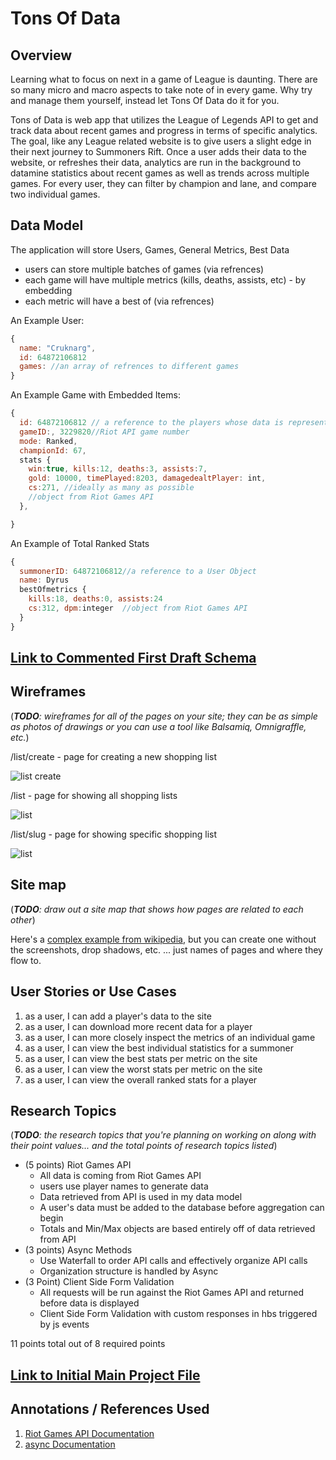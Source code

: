 # Tons Of Data

## Overview

Learning what to focus on next in a game of League is daunting. There are so many micro and macro aspects to take note of in every game. Why try and manage them yourself, instead let Tons Of Data do it for you.

Tons of Data is web app that utilizes the League of Legends API to get and track data about recent games and progress in terms of specific analytics. The goal, like any League related website is to give users a slight edge in their next journey to Summoners Rift. Once a user adds their data to the website, or refreshes their data, analytics are run in the background to datamine statistics about recent games as well as trends across multiple games. For every user, they can filter by champion and lane, and compare two individual games.


## Data Model

The application will store Users, Games, General Metrics, Best Data

* users can store multiple batches of games (via refrences)
* each game will have multiple metrics (kills, deaths, assists, etc) - by embedding
* each metric will have a best of (via refrences)

An Example User:

```javascript
{
  name: "Cruknarg",
  id: 64872106812
  games: //an array of refrences to different games
}
```

An Example Game with Embedded Items:

```javascript
{
  id: 64872106812 // a reference to the players whose data is represented
  gameID:, 3229820//Riot API game number
  mode: Ranked,
  championId: 67,
  stats {
    win:true, kills:12, deaths:3, assists:7,
    gold: 10000, timePlayed:8203, damagedealtPlayer: int,
    cs:271, //ideally as many as possible 
    //object from Riot Games API
  },

}
```

An Example of Total Ranked Stats

```javascript
{
  summonerID: 64872106812//a reference to a User Object
  name: Dyrus
  bestOfmetrics {
    kills:18, deaths:0, assists:24
    cs:312, dpm:integer  //object from Riot Games API
  }
}
```


## [Link to Commented First Draft Schema](TonsOdData/db.js) 

## Wireframes

(___TODO__: wireframes for all of the pages on your site; they can be as simple as photos of drawings or you can use a tool like Balsamiq, Omnigraffle, etc._)

/list/create - page for creating a new shopping list

![list create](documentation/list-create.png)

/list - page for showing all shopping lists

![list](documentation/list.png)

/list/slug - page for showing specific shopping list

![list](documentation/list-slug.png)

## Site map

(___TODO__: draw out a site map that shows how pages are related to each other_)

Here's a [complex example from wikipedia](https://upload.wikimedia.org/wikipedia/commons/2/20/Sitemap_google.jpg), but you can create one without the screenshots, drop shadows, etc. ... just names of pages and where they flow to.

## User Stories or Use Cases

1. as a user, I can add a player's data to the site
2. as a user, I can download more recent data for a player
3. as a user, I can more closely inspect the metrics of an individual game
4. as a user, I can view the best individual statistics for a summoner
5. as a user, I can view the best stats per metric on the site
6. as a user, I can view the worst stats per metric on the site
7. as a user, I can view the overall ranked stats for a player

## Research Topics

(___TODO__: the research topics that you're planning on working on along with their point values... and the total points of research topics listed_)

* (5 points) Riot Games API 
    * All data is coming from Riot Games API
    * users use player names to generate data
    * Data retrieved from API is used in my data model 
    * A user's data must be added to the database before aggregation can begin
    * Totals and Min/Max objects are based entirely off of data retrieved from API
* (3 points) Async Methods
    * Use Waterfall to order API calls and effectively organize API calls
    * Organization structure is handled by Async
* (3 Point) Client Side Form Validation
    * All requests will be run against the Riot Games API and returned before data is displayed
    * Client Side Form Validation with custom responses in hbs triggered by js events

11 points total out of 8 required points


## [Link to Initial Main Project File](TonsOfData/app.js) 

## Annotations / References Used

1. [Riot Games API Documentation](https://developer.riotgames.com/api-methods/)
2. [async Documentation](https://caolan.github.io/async/docs.html) 
